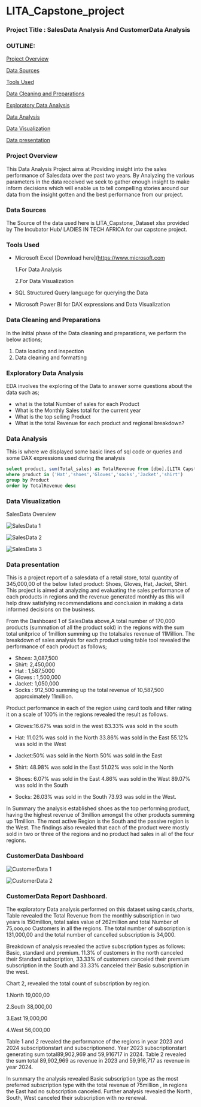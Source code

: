   # LITA_Capstone_project

### Project Title : SalesData Analysis And CustomerData Analysis
 
### OUTLINE:

[Project Overview](#project-overview)

[Data Sources](#data-sources)

 
[Tools Used](#tools-used)


[Data Cleaning and Preparations](#data-cleaning-preparations)


[Exploratory Data Analysis](#exploratory-data-analysis)

[Data Analysis](#data-analysis)


[Data Visualization](#data-visualization)

[Data presentation](#data-presentation)







### Project Overview
This Data Analysis Project aims at Providing insight into the sales performance of Salesdata over the past two years.
By Analyzing the various parameters in the data received we seek to gather enough insight to make inform decisions which will enable us to tell compelling stories around our data from the insight gotten and the best performance from our project.


### Data Sources 
The Source of the data used here is LITA_Capstone_Dataset xlsx provided by The Incubator Hub/ LADIES IN TECH AFRICA for our capstone project. 


### Tools Used
- Microsoft Excel [Download here](https://www.microsoft.com
  
  1.For Data Analysis
 
  2.For Data Visualization

- SQL Structured Query language for querying the Data 
- Microsoft Power BI for DAX expressions and Data Visualization

### Data Cleaning and Preparations
In the initial phase of the Data cleaning and preparations, we perform the below actions;
1. Data loading and inspection
2. Data cleaning and formatting

### Exploratory Data Analysis
 EDA involves the exploring of the Data to answer some questions about the data such as;
 - what is the total Number of sales for each Product
 - What is the Monthly Sales total for the current year
 - What is the top selling Product
 - What is the total Revenue for each product and regional breakdown?



### Data Analysis
This is where we displayed some basic lines of sql code or queries and some DAX expressions used during the analysis

```SQL
select product, sum(Total_sales) as TotalRevenue from [dbo].[LITA Capstone Dataset csv]
where product in ('Hat','shoes','Gloves','socks','Jacket','shirt')
group by Product
order by TotalRevenue desc
```

### Data Visualization

SalesData Overview


![SalesData 1](https://github.com/user-attachments/assets/1a823f47-ad22-4093-86d5-899ddddc46a8)


![SalesData 2](https://github.com/user-attachments/assets/2248dba7-41f0-42b7-932b-cb7088c19edd)


![SalesData 3](https://github.com/user-attachments/assets/e62773c5-cace-4dc6-8848-a18911592096)

### Data presentation

This is a project report of a salesdata of a retail store, total quantity of 345,000,00 of the below listed product: Shoes, Gloves, Hat, Jacket, Shirt. This project is aimed at analyzing and evaluating the sales performance of each products in regions and the revenue generated monthly as this will help draw satisfying recommendations and conclusion in making a data informed decisions on the business.

From the Dashboard 1 of SalesData above,A total number of 170,000 products (summation of all the product sold) in the regions with the sum total unitprice of 1million summing up the totalsales revenue of 11Million.
The breakdown of sales analysis for each product  using table tool revealed the performance of each product as follows;
 - Shoes: 3,087,500
 - Shirt: 2,450,000
 - Hat : 1,587,5000
 - Gloves : 1,500,000
 - Jacket: 1,050,000
 - Socks : 912,500
summing up the total revenue of 10,587,500 approximately 11million.

Product performance in each of the region using card tools and filter rating it on a scale of 100% in the regions  revealed the result as follows.
 - Gloves:16.67% was sold in the west
          83.33% was sold in the south

 - Hat: 11.02% was sold in the North
        33.86% was sold in the East
        55.12% was sold in the West

 - Jacket:50% was sold in the North
          50% was sold in the East

 - Shirt: 48.98% was sold in the East
          51.02% was sold in the North

 - Shoes: 6.07% was sold in the East
          4.86% was sold in the West
          89.07% was sold in the South

 - Socks: 26.03% was sold in the South
          73.93 was sold in the West.

In Summary the analysis established shoes as the top performing product, having the highest revenue of 3million amongst the other products summing up 11million.
The most active Region is the South and the passive region is the West. The findings also revealed that each of the product were mostly sold in two or three of the regions and no product had sales in all of the  four regions.

### CustomerData Dashboard


![CustomerData 1](https://github.com/user-attachments/assets/79513122-8d5e-4079-af14-a48d8496c32b)



![CustomerData 2](https://github.com/user-attachments/assets/5c604e02-84e0-4373-8dc2-c566da07cad5)


### CustomerData Report Dashboard.
The exploratory Data analysis performed on this dataset using cards,charts, Table revealed the Total Revenue from the monthly subscription in two years is 150million, total sales value of 262million and total Number of 75,ooo,oo Customers in all the regions. The total number of subscription is 131,000,00 and the total number of cancelled subscription is 34,000.

Breakdown of analysis revealed the active subscription types as follows: Basic, standard and premium.
11.3% of customers in the north canceled their Standard subscription, 33.33% of customers canceled their premium subscription in the South and 33.33% canceled their Basic subscription in the west.

Chart 2, revealed the total count of subscription by region.

 1.North 19,000,00 
 
 2.South 38,000,00
 
 3.East 19,000,00
 
 4.West 56,000,00
 

Table 1 and 2 revealed the performance of the regions in year 2023 and 2024 subscriptionstart and subscriptionend.
Year 2023 subscriptionstart generating sum total89,902,969 and 59,916717 in 2024.
Table 2 revealed the sum total 89,902,969 as revenue in 2023 and 59,916,717 as revenue in year 2024.

In summary the analysis revealed Basic subscription type as the most preferred subscription type with the total revenue of 75million , in regions the East had no subscription canceled.
Further analysis revealed the North, South, West canceled their subscription with no renewal.                                                                                                                                                                         


